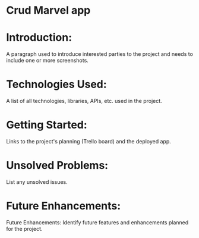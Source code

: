 # Crud Marvel app

# Introduction:
A paragraph used to introduce interested parties to the project and needs to include one or more screenshots.

# Technologies Used:

A list of all technologies, libraries, APIs, etc. used in the project.

# Getting Started:

Links to the project's planning (Trello board) and the deployed app.
# Unsolved Problems:

List any unsolved issues.

# Future Enhancements:

Future Enhancements: Identify future features and enhancements planned for the project.

